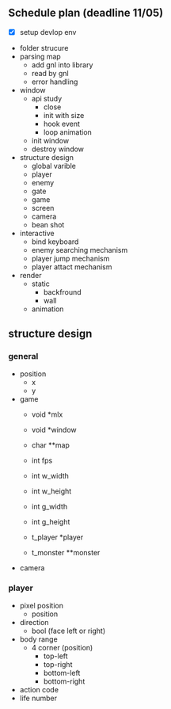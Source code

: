 ## Schedule plan (deadline 11/05)
- [x] setup devlop env
- [ ](1hr) folder strucure
- [ ](0.5d) parsing map
    - add gnl into library
    - read by gnl
    - error handling
- [ ](0.5d) window
    - api study
        - close
        - init with size
        - hook event
        - loop animation
    - init window
    - destroy window
- [ ](1d) structure design
    - global varible
    - player
    - enemy
    - gate
    - game
    - screen
    - camera
    - bean shot
- [ ](3d) interactive
    - bind keyboard
    - enemy searching mechanism
    - player jump mechanism
    - player attact mechanism
- [ ](2d) render
    - static
        - backfround
        - wall
    - animation
    
## structure design
### general
- position
    - x
    - y
- game
    - void *mlx
    - void *window
    - char **map
    - int fps
    - int w_width
    - int w_height
    - int g_width
    - int g_height
    
    - t_player *player
    - t_monster **monster
- camera

### player
- pixel position
    - position
- direction
    - bool (face left or right)
- body range
    - 4 corner (position)
        - top-left
        - top-right
        - bottom-left
        - bottom-right
- action code
- life number